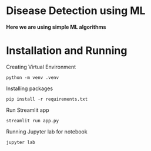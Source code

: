 # Disease Detection using ML

**Here we are using simple ML algorithms**

# Installation and Running

Creating Virtual Environment

```
python -m venv .venv
```

Installing packages

```
pip install -r requirements.txt
```

Run Streamlit app

```
streamlit run app.py
```

Running Jupyter lab for notebook

```
jupyter lab
```
